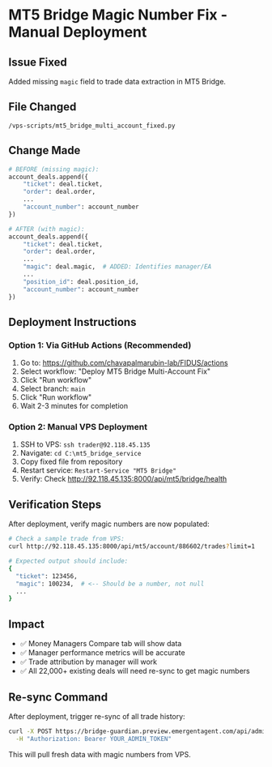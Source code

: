 # MT5 Bridge Magic Number Fix - Manual Deployment

## Issue Fixed
Added missing `magic` field to trade data extraction in MT5 Bridge.

## File Changed
`/vps-scripts/mt5_bridge_multi_account_fixed.py`

## Change Made
```python
# BEFORE (missing magic):
account_deals.append({
    "ticket": deal.ticket,
    "order": deal.order,
    ...
    "account_number": account_number
})

# AFTER (with magic):
account_deals.append({
    "ticket": deal.ticket,
    "order": deal.order,
    ...
    "magic": deal.magic,  # ADDED: Identifies manager/EA
    ...
    "position_id": deal.position_id,
    "account_number": account_number
})
```

## Deployment Instructions

### Option 1: Via GitHub Actions (Recommended)
1. Go to: https://github.com/chavapalmarubin-lab/FIDUS/actions
2. Select workflow: "Deploy MT5 Bridge Multi-Account Fix"
3. Click "Run workflow"
4. Select branch: `main`
5. Click "Run workflow"
6. Wait 2-3 minutes for completion

### Option 2: Manual VPS Deployment
1. SSH to VPS: `ssh trader@92.118.45.135`
2. Navigate: `cd C:\mt5_bridge_service`
3. Copy fixed file from repository
4. Restart service: `Restart-Service "MT5 Bridge"`
5. Verify: Check http://92.118.45.135:8000/api/mt5/bridge/health

## Verification Steps

After deployment, verify magic numbers are now populated:

```bash
# Check a sample trade from VPS:
curl http://92.118.45.135:8000/api/mt5/account/886602/trades?limit=1

# Expected output should include:
{
  "ticket": 123456,
  "magic": 100234,  # <-- Should be a number, not null
  ...
}
```

## Impact
- ✅ Money Managers Compare tab will show data
- ✅ Manager performance metrics will be accurate
- ✅ Trade attribution by manager will work
- ✅ All 22,000+ existing deals will need re-sync to get magic numbers

## Re-sync Command
After deployment, trigger re-sync of all trade history:
```bash
curl -X POST https://bridge-guardian.preview.emergentagent.com/api/admin/mt5-deals/sync-all \
  -H "Authorization: Bearer YOUR_ADMIN_TOKEN"
```

This will pull fresh data with magic numbers from VPS.
